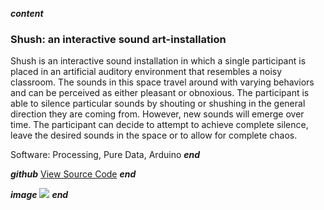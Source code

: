 ___content___
### Shush: an interactive sound art-installation
Shush is an interactive sound installation in which a single participant is placed in an artificial auditory environment that resembles a noisy classroom. The sounds in this space travel around with varying behaviors and can be perceived as either pleasant or obnoxious. The participant is able to silence particular sounds by shouting or shushing in the general direction they are coming from. However, new sounds will emerge over time. The participant can decide to attempt to achieve complete silence, leave the desired sounds in the space or to allow for complete chaos.

Software: Processing, Pure Data, Arduino
___end___

___github___
[View Source Code](https://github.com/lshoek/shush)
___end___

___image___
![](../images/na.png")
___end___
